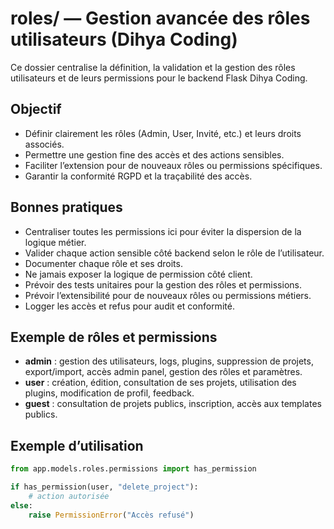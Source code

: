 # roles/ — Gestion avancée des rôles utilisateurs (Dihya Coding)

Ce dossier centralise la définition, la validation et la gestion des rôles utilisateurs et de leurs permissions pour le backend Flask Dihya Coding.

## Objectif

- Définir clairement les rôles (Admin, User, Invité, etc.) et leurs droits associés.
- Permettre une gestion fine des accès et des actions sensibles.
- Faciliter l’extension pour de nouveaux rôles ou permissions spécifiques.
- Garantir la conformité RGPD et la traçabilité des accès.

## Bonnes pratiques

- Centraliser toutes les permissions ici pour éviter la dispersion de la logique métier.
- Valider chaque action sensible côté backend selon le rôle de l’utilisateur.
- Documenter chaque rôle et ses droits.
- Ne jamais exposer la logique de permission côté client.
- Prévoir des tests unitaires pour la gestion des rôles et permissions.
- Prévoir l’extensibilité pour de nouveaux rôles ou permissions métiers.
- Logger les accès et refus pour audit et conformité.

## Exemple de rôles et permissions

- **admin** : gestion des utilisateurs, logs, plugins, suppression de projets, export/import, accès admin panel, gestion des rôles et paramètres.
- **user** : création, édition, consultation de ses projets, utilisation des plugins, modification de profil, feedback.
- **guest** : consultation de projets publics, inscription, accès aux templates publics.

## Exemple d’utilisation

```python
from app.models.roles.permissions import has_permission

if has_permission(user, "delete_project"):
    # action autorisée
else:
    raise PermissionError("Accès refusé")